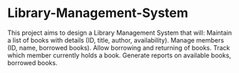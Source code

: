 # Library-Management-System
This project aims to design a Library Management System that will: Maintain a list of books with details (ID, title, author, availability). Manage members (ID, name, borrowed books). Allow borrowing and returning of books. Track which member currently holds a book. Generate reports on available books, borrowed books.
